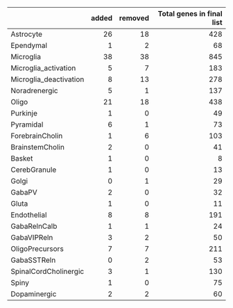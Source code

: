 |                       | added| removed| Total genes in final list|
|:----------------------|-----:|-------:|-------------------------:|
|Astrocyte              |    26|      18|                       428|
|Ependymal              |     1|       2|                        68|
|Microglia              |    38|      38|                       845|
|Microglia_activation   |     5|       7|                       183|
|Microglia_deactivation |     8|      13|                       278|
|Noradrenergic          |     5|       1|                       137|
|Oligo                  |    21|      18|                       438|
|Purkinje               |     1|       0|                        49|
|Pyramidal              |     6|       1|                        73|
|ForebrainCholin        |     1|       6|                       103|
|BrainstemCholin        |     2|       0|                        41|
|Basket                 |     1|       0|                         8|
|CerebGranule           |     1|       0|                        13|
|Golgi                  |     0|       1|                        29|
|GabaPV                 |     2|       0|                        32|
|Gluta                  |     1|       0|                        11|
|Endothelial            |     8|       8|                       191|
|GabaRelnCalb           |     1|       1|                        24|
|GabaVIPReln            |     3|       2|                        50|
|OligoPrecursors        |     7|       7|                       211|
|GabaSSTReln            |     0|       2|                        53|
|SpinalCordCholinergic  |     3|       1|                       130|
|Spiny                  |     1|       0|                        75|
|Dopaminergic           |     2|       2|                        60|
